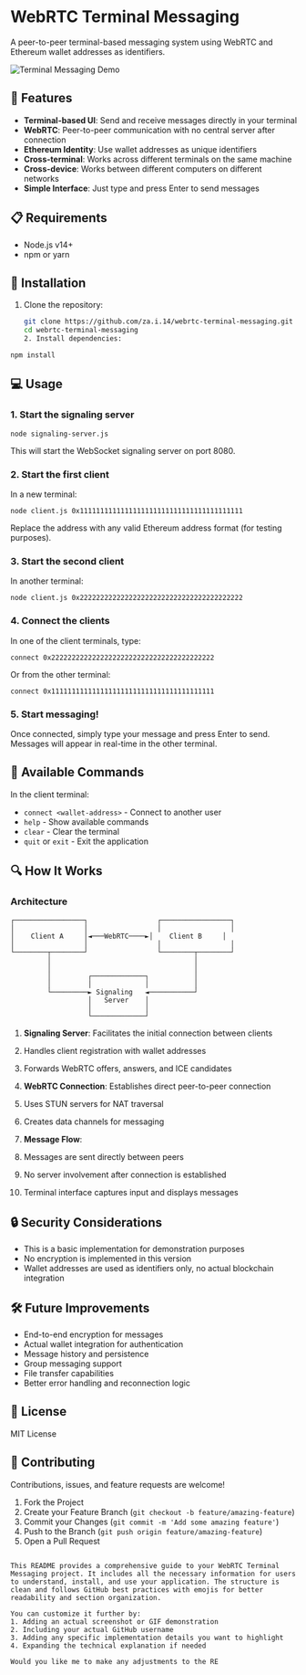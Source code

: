 # WebRTC Terminal Messaging

A peer-to-peer terminal-based messaging system using WebRTC and Ethereum wallet addresses as identifiers.

![Terminal Messaging Demo](https://i.imgur.com/example.gif)

## 🌟 Features

- **Terminal-based UI**: Send and receive messages directly in your terminal
- **WebRTC**: Peer-to-peer communication with no central server after connection
- **Ethereum Identity**: Use wallet addresses as unique identifiers
- **Cross-terminal**: Works across different terminals on the same machine
- **Cross-device**: Works between different computers on different networks
- **Simple Interface**: Just type and press Enter to send messages

## 📋 Requirements

- Node.js v14+ 
- npm or yarn

## 🚀 Installation

1. Clone the repository:
   ```bash
   git clone https://github.com/za.i.14/webrtc-terminal-messaging.git
   cd webrtc-terminal-messaging
   2. Install dependencies:

```shellscript
npm install
```




## 💻 Usage

### 1. Start the signaling server

```shellscript
node signaling-server.js
```

This will start the WebSocket signaling server on port 8080.

### 2. Start the first client

In a new terminal:

```shellscript
node client.js 0x1111111111111111111111111111111111111111
```

Replace the address with any valid Ethereum address format (for testing purposes).

### 3. Start the second client

In another terminal:

```shellscript
node client.js 0x2222222222222222222222222222222222222222
```

### 4. Connect the clients

In one of the client terminals, type:

```plaintext
connect 0x2222222222222222222222222222222222222222
```

Or from the other terminal:

```plaintext
connect 0x1111111111111111111111111111111111111111
```

### 5. Start messaging!

Once connected, simply type your message and press Enter to send. Messages will appear in real-time in the other terminal.

## 🔧 Available Commands

In the client terminal:

- `connect <wallet-address>` - Connect to another user
- `help` - Show available commands
- `clear` - Clear the terminal
- `quit` or `exit` - Exit the application


## 🔍 How It Works

### Architecture

```plaintext
┌─────────────────┐                 ┌─────────────────┐
│                 │                 │                 │
│    Client A     │◄───WebRTC────►│    Client B     │
│                 │                 │                 │
└────────┬────────┘                 └────────┬────────┘
         │                                   │
         │                                   │
         │         ┌─────────────┐           │
         │         │             │           │
         └─────────► Signaling   ◄───────────┘
                   │   Server    │
                   │             │
                   └─────────────┘
```

1. **Signaling Server**: Facilitates the initial connection between clients

1. Handles client registration with wallet addresses
2. Forwards WebRTC offers, answers, and ICE candidates



2. **WebRTC Connection**: Establishes direct peer-to-peer connection

1. Uses STUN servers for NAT traversal
2. Creates data channels for messaging



3. **Message Flow**:

1. Messages are sent directly between peers
2. No server involvement after connection is established
3. Terminal interface captures input and displays messages





## 🔒 Security Considerations

- This is a basic implementation for demonstration purposes
- No encryption is implemented in this version
- Wallet addresses are used as identifiers only, no actual blockchain integration


## 🛠️ Future Improvements

- End-to-end encryption for messages
- Actual wallet integration for authentication
- Message history and persistence
- Group messaging support
- File transfer capabilities
- Better error handling and reconnection logic


## 📄 License

MIT License

## 🤝 Contributing

Contributions, issues, and feature requests are welcome!

1. Fork the Project
2. Create your Feature Branch (`git checkout -b feature/amazing-feature`)
3. Commit your Changes (`git commit -m 'Add some amazing feature'`)
4. Push to the Branch (`git push origin feature/amazing-feature`)
5. Open a Pull Request


```plaintext

This README provides a comprehensive guide to your WebRTC Terminal Messaging project. It includes all the necessary information for users to understand, install, and use your application. The structure is clean and follows GitHub best practices with emojis for better readability and section organization.

You can customize it further by:
1. Adding an actual screenshot or GIF demonstration
2. Including your actual GitHub username
3. Adding any specific implementation details you want to highlight
4. Expanding the technical explanation if needed

Would you like me to make any adjustments to the RE
```
